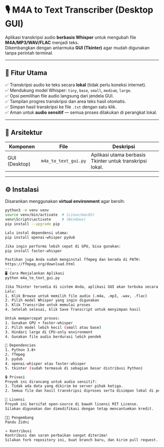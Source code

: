 # 🎙️ M4A to Text Transcriber (Desktop GUI)

Aplikasi transkripsi audio **berbasis Whisper** untuk mengubah file **M4A/MP3/WAV/FLAC** menjadi teks.  
Dikembangkan dengan antarmuka **GUI (Tkinter)** agar mudah digunakan tanpa perintah terminal.

---

## 🚀 Fitur Utama

✅ Transkripsi audio ke teks secara **lokal** (tidak perlu koneksi internet).  
✅ Mendukung model Whisper: `tiny`, `base`, `small`, `medium`, `large`.  
✅ Opsi pemilihan file audio langsung dari jendela GUI.  
✅ Tampilan progres transkripsi dan area teks hasil otomatis.  
✅ Simpan hasil transkripsi ke file `.txt` dengan satu klik.  
✅ Aman untuk **audio sensitif** — semua proses dilakukan di perangkat lokal.  

---

## 🧩 Arsitektur

| Komponen | File | Deskripsi |
|----------|------|-----------|
| GUI (Desktop) | `m4a_to_text_gui.py` | Aplikasi utama berbasis Tkinter untuk transkripsi lokal. |

---

## ⚙️ Instalasi

Disarankan menggunakan **virtual environment** agar bersih:

```bash
python3 -m venv venv
source venv/bin/activate  # (Linux/macOS)
venv\Scripts\activate     # (Windows)
pip install --upgrade pip

Lalu instal dependensi utama:
pip install openai-whisper pydub

Jika ingin performa lebih cepat di GPU, bisa gunakan:
pip install faster-whisper

Pastikan juga Anda sudah menginstal ffmpeg dan berada di PATH:
https://ffmpeg.org/download.html
---
🖥️ Cara Menjalankan Aplikasi
python m4a_to_text_gui.py

Jika Tkinter tersedia di sistem Anda, aplikasi GUI akan terbuka secara otomatis.
Lalu:
1. Klik Browse untuk memilih file audio (.m4a, .mp3, .wav, .flac)
2. Pilih model Whisper yang ingin digunakan
3. Klik Transcribe untuk memulai proses
4. Setelah selesai, klik Save Transcript untuk menyimpan hasil

Untuk mempercepat proses:
1. Gunakan GPU + faster-whisper
2. Pilih model lebih kecil (small atau base)
3. Hindari large di CPU-only environment
4. Gunakan file audio berdurasi lebih pendek

🧰 Dependencies
1. Python 3.8+
2. ffmpeg
3. pydub
4. openai-whisper atau faster-whisper
5. tkinter (sudah termasuk di sebagian besar distribusi Python)

🔒 Privasi
Proyek ini dirancang untuk audio sensitif:
1. Tidak ada data yang dikirim ke server pihak ketiga.
2. Semua file dan hasil transkripsi diproses serta disimpan lokal di perangkat Anda.

📄 Lisensi
Proyek ini bersifat open-source di bawah lisensi MIT License.
Silakan digunakan dan dimodifikasi dengan tetap mencantumkan kredit.

👨‍💻 Pengembang
Pandu Zidni

⭐ Kontribusi
Kontribusi dan saran perbaikan sangat diterima!
Silakan fork repository ini, buat branch baru, dan kirim pull request.
